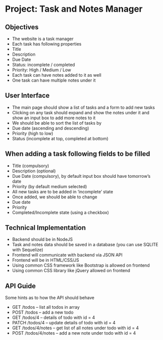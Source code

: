 # Project: Task and Notes Manager

## Objectives
*	The website is a task manager
*	Each task has following properties
*	Title
*	Description
*	Due Date
*	Status: incomplete / completed
*	Priority: High / Medium / Low
*	Each task can have notes added to it as well
*	One task can have multiple notes under it

## User Interface 
*	The main page should show a list of tasks and a form to add new tasks
*	Clicking on any task should expand and show the notes under it and show an input box to add more notes to it
*	We should be able to sort the list of tasks by 
*	Due date (ascending and descending)
*	Priority (high to low)
*	Status (incomplete at top, completed at bottom)

## When adding a task following fields to be filled
*	Title (compulsory)
*	Description (optional)
*	Due Date (compulsory), by default input box should have tomorrow’s date
*	Priority (by default medium selected)
*	All new tasks are to be added in ‘incomplete’ state
*	Once added, we should be able to change 
*	Due date
*	Priority
*	Completed/Incomplete state (using a checkbox)

## Technical Implementation 
*	Backend should be in NodeJS
*	Task and notes data should be saved in a database (you can use SQLITE with Sequelize) 
*	Frontend will communicate with backend via JSON API 
*	Frontend will be in HTML/CSS/JS
*	Using common CSS framework like Bootstrap is allowed on frontend
*	Using common CSS library like jQuery allowed on frontend

## API Guide 
Some hints as to how the API should behave 
*	GET        /todos – list all todos in array
*	POST     /todos – add a new todo
*	GET        /todos/4 – details of todo with id = 4 
*	PATCH /todos/4 – update details of todo with id = 4 
*	GET        /todos/4/notes – get list of all notes under todo with id = 4 
*	POST     /todos/4/notes – add a new note under todo with id = 4
